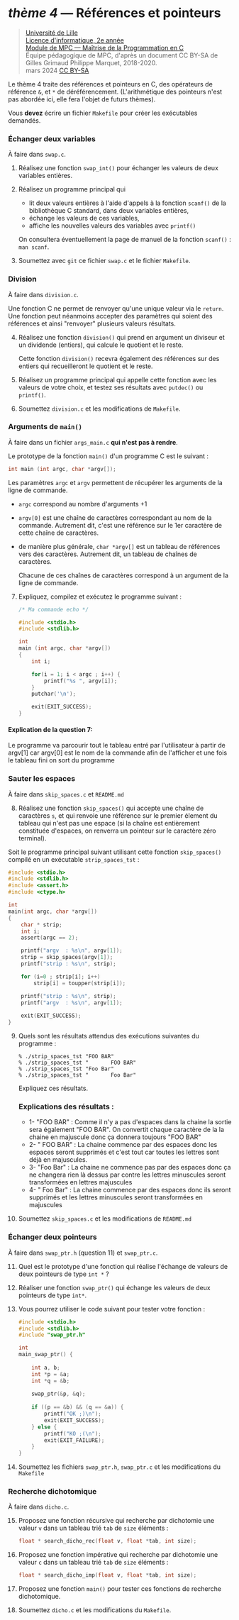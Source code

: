 _thème 4_ — Références et pointeurs
=================================

> [Université de Lille](https://www.univ-lille.fr/)  
> [Licence d'informatique, 2e année](https://portail.fil.univ-lille.fr/ls2)  
> [Module de MPC — Maîtrise de la Programmation en C](https://portail.fil.univ-lille.fr/ls2/mpc)  
> Équipe pédagogique de MPC, d'après un document CC BY-SA de Gilles
    Grimaud Philippe Marquet, 2018-2020.  
> mars 2024
> [CC BY-SA](https://creativecommons.org/licenses/by-sa/4.0/)


Le thème 4 traite des références et pointeurs en C, des opérateurs
de référence `&`, et `*` de déréférencement. (L'arithmétique des
pointeurs n'est pas abordée ici, elle fera l'objet de futurs thèmes).

Vous **devez** écrire un fichier `Makefile` pour créer les exécutables
demandés.

### Échanger deux variables

À faire dans `swap.c`.

1. Réalisez une fonction `swap_int()` pour échanger les valeurs de
   deux variables entières. 

2. Réalisez un programme principal qui
   * lit deux valeurs entières à l'aide d'appels à la fonction
     `scanf()` de la bibliothèque C standard, dans deux variables
     entières, 
   * échange les valeurs de ces variables,
   * affiche les nouvelles valeurs des variables avec `printf()`

    On consultera éventuellement la page de manuel de la fonction
    `scanf()` : `man scanf`.

3. Soumettez  avec `git` ce fichier `swap.c` et le fichier `Makefile`.

### Division

À faire dans `division.c`.

Une fonction C ne permet de renvoyer qu'une unique valeur via le `return`.  
Une fonction peut néanmoins accepter des paramètres qui soient des
références et ainsi "renvoyer" plusieurs valeurs résultats. 

4. Réalisez une fonction `division()` qui prend en argument un
   diviseur et un dividende (entiers), qui calcule le quotient et le reste.

    Cette fonction `division()` recevra également des références sur
    des entiers  qui recueilleront le quotient et le
    reste. 

5. Réalisez un programme principal qui appelle cette fonction avec les
   valeurs de votre choix, et testez ses résultats avec `putdec()` ou `printf()`.

6. Soumettez `division.c` et les modifications de `Makefile`.

### Arguments de `main()`

À faire dans un fichier `args_main.c` **qui n'est pas à rendre**.

Le prototype de la fonction `main()` d'un programme C est le suivant :

```c
int main (int argc, char *argv[]);
```

Les paramètres `argc` et `argv` permettent de récupérer les arguments
de la ligne de commande.

* `argc` correspond au nombre d'arguments +1
* `argv[0]` est une chaîne de caractères correspondant au nom de la
  commande. Autrement dit, c'est une référence sur le 1er caractère de
  cette chaîne de caractères. 
* de manière plus générale, `char *argv[]` est un tableau de références
  vers des caractères. Autrement dit, un tableau de chaînes de
  caractères.

  Chacune de ces chaînes de caractères correspond à un argument de la
  ligne de commande. 

7. Expliquez, compilez et exécutez le programme suivant :

    ```c
    /* Ma commande echo */
    
    #include <stdio.h>
    #include <stdlib.h>
    
    int
    main (int argc, char *argv[])
    {
        int i; 
    
        for(i = 1; i < argc ; i++) {
            printf("%s ", argv[i]); 
        } 
        putchar('\n');
    
        exit(EXIT_SUCCESS); 
    }
    ```
#### Explication de la question 7:
Le programme va parcourir tout le tableau entré par l'utilisateur à partir de argv[1] car argv[0] est le nom de la commande afin de l'afficher et une fois le tableau fini on sort du programme

### Sauter les espaces

À faire dans `skip_spaces.c` et `README.md`

8. Réalisez une fonction `skip_spaces()` qui accepte une chaîne de
   caractères `s`, et qui renvoie une référence sur le premier élement
   du tableau qui n'est pas une espace (si la chaîne est entièrement
   constituée d'espaces, on renverra un pointeur sur le caractère zéro
   terminal). 

Soit le programme principal suivant utilisant cette fonction
`skip_spaces()` compilé en un exécutable `strip_spaces_tst` : 

```c
#include <stdio.h>
#include <stdlib.h>
#include <assert.h>
#include <ctype.h>

int
main(int argc, char *argv[])
{
    char * strip;
    int i; 
    assert(argc == 2);

    printf("argv  : %s\n", argv[1]);
    strip = skip_spaces(argv[1]);
    printf("strip : %s\n", strip);

    for (i=0 ; strip[i]; i++)
        strip[i] = toupper(strip[i]);

    printf("strip : %s\n", strip);
    printf("argv  : %s\n", argv[1]);
    
    exit(EXIT_SUCCESS);
}
```

9. Quels sont les résultats attendus des exécutions suivantes du
   programme : 

    ```console
    % ./strip_spaces_tst "FOO BAR"
    % ./strip_spaces_tst "       FOO BAR"
    % ./strip_spaces_tst "Foo Bar"
    % ./strip_spaces_tst "       Foo Bar"
    ```

    Expliquez ces résultats.

    ### Explications des résultats : 
    * 1- "FOO BAR" : Comme il n'y a pas d'espaces dans la chaine la sortie sera également "FOO BAR". On convertit chaque caractère de la la chaine en majuscule donc ça donnera toujours "FOO BAR"
    * 2- "       FOO BAR" : La chaine commence par des espaces donc les espaces seront supprimés et c'est tout car toutes les lettres sont déjà en majuscules.
    * 3- "Foo Bar" : La chaine ne commence pas par des espaces donc ça ne changera rien là dessus par contre les lettres minuscules seront transformées en lettres majuscules
    * 4- "       Foo Bar" : La chaine commence par des espaces donc ils seront supprimés et les lettres minuscules seront transformées en majuscules

10. Soumettez `skip_spaces.c` et les modifications de `README.md`

### Échanger deux pointeurs

À faire dans `swap_ptr.h` (question 11) et `swap_ptr.c`.

11. Quel est le prototype d'une fonction qui réalise l'échange de
   valeurs de deux pointeurs de type `int *` ?

12. Réaliser une fonction `swap_ptr()` qui échange les valeurs de deux
   pointeurs de type `int*`. 

13. Vous pourrez utiliser le code suivant pour tester votre fonction :

    ```c
    #include <stdio.h>
    #include <stdlib.h>
    #include "swap_ptr.h"
    
    int
    main_swap_ptr() {
        
        int a, b;
        int *p = &a;
        int *q = &b;
        
        swap_ptr(&p, &q);
        
        if ((p == &b) && (q == &a)) {
            printf("OK ;)\n");
            exit(EXIT_SUCCESS);
        } else {
            printf("KO ;(\n");
            exit(EXIT_FAILURE);
        }
    }
    ```

14. Soumettez les fichiers `swap_ptr.h`, `swap_ptr.c` et les modifications
    du `Makefile`

### Recherche dichotomique

À faire dans `dicho.c`.

15. Proposez une fonction récursive qui recherche par dichotomie une
  valeur `v` dans un tableau trié `tab` de `size` éléments : 

    ```c
    float * search_dicho_rec(float v, float *tab, int size);
    ```

16. Proposez une fonction impérative qui recherche par dichotomie
    une valeur `c` dans un tableau trié `tab` de `size` éléments :

    ```c
    float * search_dicho_imp(float v, float *tab, int size);
    ```

17. Proposez une fonction `main()` pour tester ces fonctions
    de recherche dichotomique.

18. Soumettez `dicho.c` et les modifications du `Makefile`.

<!-- eof --> 


